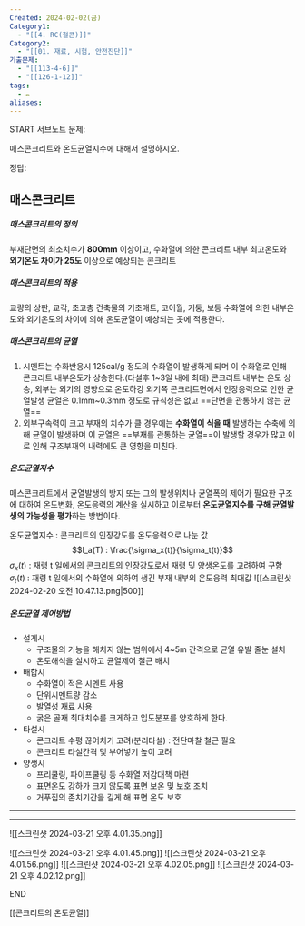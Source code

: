 ```yaml
---
Created: 2024-02-02(금)
Category1:
  - "[[4. RC(철콘)]]"
Category2:
  - "[[01. 재료, 시험, 안전진단]]"
기출문제:
  - "[[113-4-6]]"
  - "[[126-1-12]]"
tags:
  - ✏️
aliases: 
---
```

START
서브노트
문제:  

매스콘크리트와 온도균열지수에 대해서 설명하시오.

정답: 
## 매스콘크리트 

##### 매스콘크리트의 정의
부재단면의 최소치수가 **800mm** 이상이고, 수화열에 의한 콘크리트 내부 최고온도와 **외기온도 차이가 25도** 이상으로 예상되는 콘크리트
##### 매스콘크리트의 적용
교량의 상판, 교각, 초고층 건축물의 기초매트, 코어월, 기둥, 보등 수화열에 의한 내부온도와 외기온도의 차이에 의해 온도균열이 예상되는 곳에 적용한다.
##### 매스콘크리트의 균열
1. 시멘트는 수화반응시 125cal/g 정도의 수화열이 발생하게 되며 이 수화열로 인해 콘크리트 내부온도가 상승한다.(타설후 1~3일 내에 최대) 콘크리트 내부는 온도 상승, 외부는 외기의 영향으로 온도하강 외기쪽 콘크리트면에서 인장응력으로 인한 균열발생 균열은 0.1mm~0.3mm 정도로 규칙성은 없고 ==단면을 관통하지 않는 균열==
2. 외부구속력이 크고 부재의 치수가 클 경우에는 **수화열이 식을 때** 발생하는 수축에 의해 균열이 발생하며 이 균열은 ==부재를 관통하는 균열==이 발생할 경우가 많고 이로 인해 구조부재의 내력에도 큰 영향을 미친다.
 
 ##### 온도균열지수

매스콘크리트에서 균열발생의 방지 또는 그의 발생위치나 균열폭의 제어가 필요한 구조에 대하여 온도변화, 온도응력의 계산을 실시하고 이로부터 **온도균열지수를 구해 균열발생의 가능성을 평가**하는 방법이다.

온도균열지수 : 콘크리트의 인장강도를 온도응력으로 나눈 값  $$I_a(T) : \frac{\sigma_x(t)}{\sigma_t(t)}$$
$\sigma_x(t)$ : 재령 t 일에서의 콘크리트의 인장강도로서 재령 및 양생온도를 고려하여 구함
$\sigma_t(t)$ : 재령 t 일에서의 수화열에 의하여 생긴 부재 내부의 온도응력 최대값
![[스크린샷 2024-02-20 오전 10.47.13.png|500]]
##### 온도균열 제어방법
- 설계시
	- 구조물의 기능을 해치지 않는 범위에서 4~5m 간격으로 균열 유발 줄눈 설치
	- 온도해석을 실시하고 균열제어 철근 배치
- 배합시
	- 수화열이 적은 시멘트 사용
	- 단위시멘트량 감소
	- 발열성 재료 사용
	- 굵은 골재 최대치수를 크게하고 입도분포를 양호하게 한다.
- 타설시
	- 콘크리트 수평 끊어치기 고려(분리타설) : 전단마찰 철근 필요
	- 콘크리트 타설간격 및 부어넣기 높이 고려
- 양생시
	- 프리쿨링, 파이프쿨링 등 수화열 저감대책 마련
	- 표면온도 강하가 크지 않도록 표면 보온 및 보호 조치
	- 거푸집의 존치기간을 길게 해 표면 온도 보호
***
***

![[스크린샷 2024-03-21 오후 4.01.35.png]]

![[스크린샷 2024-03-21 오후 4.01.45.png]]
![[스크린샷 2024-03-21 오후 4.01.56.png]]
![[스크린샷 2024-03-21 오후 4.02.05.png]]
![[스크린샷 2024-03-21 오후 4.02.12.png]]
<!--ID: 1687356618527-->
END

[[콘크리트의 온도균열]]
